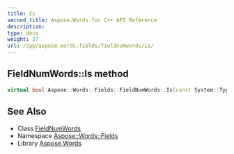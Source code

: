 ```yaml
---
title: Is
second_title: Aspose.Words for C++ API Reference
description: 
type: docs
weight: 27
url: /cpp/aspose.words.fields/fieldnumwords/is/
---
```

## FieldNumWords::Is method




```cpp
virtual bool Aspose::Words::Fields::FieldNumWords::Is(const System::TypeInfo &target) const override
```

## See Also

* Class [FieldNumWords](../)
* Namespace [Aspose::Words::Fields](../../)
* Library [Aspose.Words](../../../)
